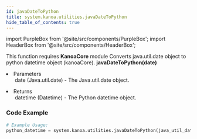 ```yaml
---
id: javaDateToPython
title: system.kanoa.utilities.javaDateToPython
hide_table_of_contents: true
---
```


import PurpleBox from '@site/src/components/PurpleBox';
import HeaderBox from '@site/src/components/HeaderBox';

<PurpleBox>This function requires <b>KanoaCore</b> module</PurpleBox>
<HeaderBox header="Description">Converts java.util.date object to python datetime object (kanoaCore).</HeaderBox>
<HeaderBox header="Syntax">
    <b>javaDateToPython(date)</b>
    <li>Parameters <br />
        <ul>date (Java.util.date) - The Java.util.date object.</ul>
    </li>
    <li>Returns <br />
        <ul>datetime (Datetime) - The Python datetime object.</ul>
    </li>
</HeaderBox>

### Code Example

```python
# Example Usage:
python_datetime = system.kanoa.utilities.javaDateToPython(java_util_date)



